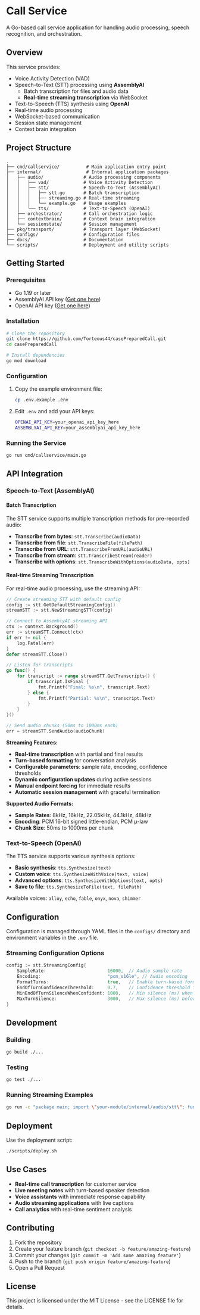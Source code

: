 # Call Service

A Go-based call service application for handling audio processing, speech recognition, and orchestration.

## Overview

This service provides:
- Voice Activity Detection (VAD)
- Speech-to-Text (STT) processing using **AssemblyAI**
  - Batch transcription for files and audio data
  - **Real-time streaming transcription** via WebSocket
- Text-to-Speech (TTS) synthesis using **OpenAI**
- Real-time audio processing
- WebSocket-based communication
- Session state management
- Context brain integration

## Project Structure

```
.
├── cmd/callservice/          # Main application entry point
├── internal/                 # Internal application packages
│   ├── audio/               # Audio processing components
│   │   ├── vad/             # Voice Activity Detection
│   │   ├── stt/             # Speech-to-Text (AssemblyAI)
│   │   │   ├── stt.go       # Batch transcription
│   │   │   ├── streaming.go # Real-time streaming
│   │   │   └── example.go   # Usage examples
│   │   └── tts/             # Text-to-Speech (OpenAI)
│   ├── orchestrator/        # Call orchestration logic
│   ├── contextbrain/        # Context brain integration
│   └── sessionstate/        # Session management
├── pkg/transport/           # Transport layer (WebSocket)
├── configs/                 # Configuration files
├── docs/                    # Documentation
└── scripts/                 # Deployment and utility scripts
```

## Getting Started

### Prerequisites

- Go 1.19 or later
- AssemblyAI API key ([Get one here](https://assemblyai.com))
- OpenAI API key ([Get one here](https://platform.openai.com))

### Installation

```bash
# Clone the repository
git clone https://github.com/Torteous44/casePreparedCall.git
cd casePreparedCall

# Install dependencies
go mod download
```

### Configuration

1. Copy the example environment file:
   ```bash
   cp .env.example .env
   ```

2. Edit `.env` and add your API keys:
   ```bash
   OPENAI_API_KEY=your_openai_api_key_here
   ASSEMBLYAI_API_KEY=your_assemblyai_api_key_here
   ```

### Running the Service

```bash
go run cmd/callservice/main.go
```

## API Integration

### Speech-to-Text (AssemblyAI)

#### Batch Transcription

The STT service supports multiple transcription methods for pre-recorded audio:

- **Transcribe from bytes**: `stt.Transcribe(audioData)`
- **Transcribe from file**: `stt.TranscribeFile(filePath)`
- **Transcribe from URL**: `stt.TranscribeFromURL(audioURL)`
- **Transcribe from stream**: `stt.TranscribeStream(reader)`
- **Transcribe with options**: `stt.TranscribeWithOptions(audioData, opts)`

#### Real-time Streaming Transcription

For real-time audio processing, use the streaming API:

```go
// Create streaming STT with default config
config := stt.GetDefaultStreamingConfig()
streamSTT := stt.NewStreamingSTT(config)

// Connect to AssemblyAI streaming API
ctx := context.Background()
err := streamSTT.Connect(ctx)
if err != nil {
    log.Fatal(err)
}
defer streamSTT.Close()

// Listen for transcripts
go func() {
    for transcript := range streamSTT.GetTranscripts() {
        if transcript.IsFinal {
            fmt.Printf("Final: %s\n", transcript.Text)
        } else {
            fmt.Printf("Partial: %s\n", transcript.Text)
        }
    }
}()

// Send audio chunks (50ms to 1000ms each)
err = streamSTT.SendAudio(audioChunk)
```

**Streaming Features:**
- **Real-time transcription** with partial and final results
- **Turn-based formatting** for conversation analysis
- **Configurable parameters**: sample rate, encoding, confidence thresholds
- **Dynamic configuration updates** during active sessions
- **Manual endpoint forcing** for immediate results
- **Automatic session management** with graceful termination

**Supported Audio Formats:**
- **Sample Rates**: 8kHz, 16kHz, 22.05kHz, 44.1kHz, 48kHz
- **Encoding**: PCM 16-bit signed little-endian, PCM μ-law
- **Chunk Size**: 50ms to 1000ms per chunk

### Text-to-Speech (OpenAI)

The TTS service supports various synthesis options:

- **Basic synthesis**: `tts.Synthesize(text)`
- **Custom voice**: `tts.SynthesizeWithVoice(text, voice)`
- **Advanced options**: `tts.SynthesizeWithOptions(text, opts)`
- **Save to file**: `tts.SynthesizeToFile(text, filePath)`

Available voices: `alloy`, `echo`, `fable`, `onyx`, `nova`, `shimmer`

## Configuration

Configuration is managed through YAML files in the `configs/` directory and environment variables in the `.env` file.

### Streaming Configuration Options

```go
config := stt.StreamingConfig{
    SampleRate:                       16000,  // Audio sample rate
    Encoding:                         "pcm_s16le", // Audio encoding
    FormatTurns:                      true,   // Enable turn-based formatting
    EndOfTurnConfidenceThreshold:     0.7,    // Confidence threshold for turn detection
    MinEndOfTurnSilenceWhenConfident: 1000,   // Min silence (ms) when confident
    MaxTurnSilence:                   3000,   // Max silence (ms) before turn end
}
```

## Development

### Building

```bash
go build ./...
```

### Testing

```bash
go test ./...
```

### Running Streaming Examples

```bash
go run -c "package main; import \"your-module/internal/audio/stt\"; func main() { stt.StreamingExample() }"
```

## Deployment

Use the deployment script:

```bash
./scripts/deploy.sh
```

## Use Cases

- **Real-time call transcription** for customer service
- **Live meeting notes** with turn-based speaker detection
- **Voice assistants** with immediate response capability
- **Audio streaming applications** with live captions
- **Call analytics** with real-time sentiment analysis

## Contributing

1. Fork the repository
2. Create your feature branch (`git checkout -b feature/amazing-feature`)
3. Commit your changes (`git commit -m 'Add some amazing feature'`)
4. Push to the branch (`git push origin feature/amazing-feature`)
5. Open a Pull Request

## License

This project is licensed under the MIT License - see the LICENSE file for details. 